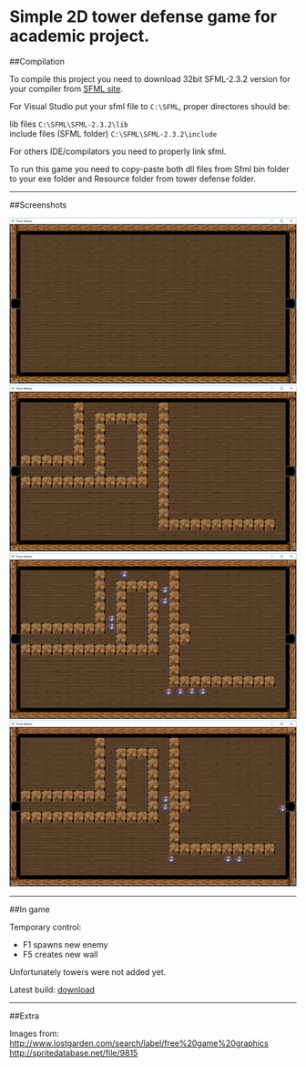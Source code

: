 # Simple 2D tower defense game for academic project.

##Compilation

To compile this project you need to download 32bit SFML-2.3.2 version for your compiler from [SFML site](http://www.sfml-dev.org/download/sfml/2.3.2/).

For Visual Studio put your sfml file to `C:\SFML`, proper directores should be:

lib files `C:\SFML\SFML-2.3.2\lib`  
include files (SFML folder) `C:\SFML\SFML-2.3.2\include`

For others IDE/compilators you need to properly link sfml.


To run this game you need to copy-paste both dll files from Sfml bin folder to your exe folder and Resource folder from tower defense folder.

________________________________________________________________________________________________________________
##Screenshots  

![screen 1](/Screenshots/1.png?raw=true)
![screen 2](/Screenshots/2.png?raw=true)
![screen 3](/Screenshots/3.png?raw=true)
![screen 4](/Screenshots/4.png?raw=true)

________________________________________________________________________________________________________________
##In game

Temporary control:
- F1 spawns new enemy
- F5 creates new wall

Unfortunately towers were not added yet.

Latest build: [download](https://onedrive.live.com/redir?resid=5CD96EF7C665476C!73338&authkey=!ADTD59VB8VEs0sM&ithint=file%2czip)
________________________________________________________________________________________________________________
##Extra

Images from:  
http://www.lostgarden.com/search/label/free%20game%20graphics  
http://spritedatabase.net/file/9815
